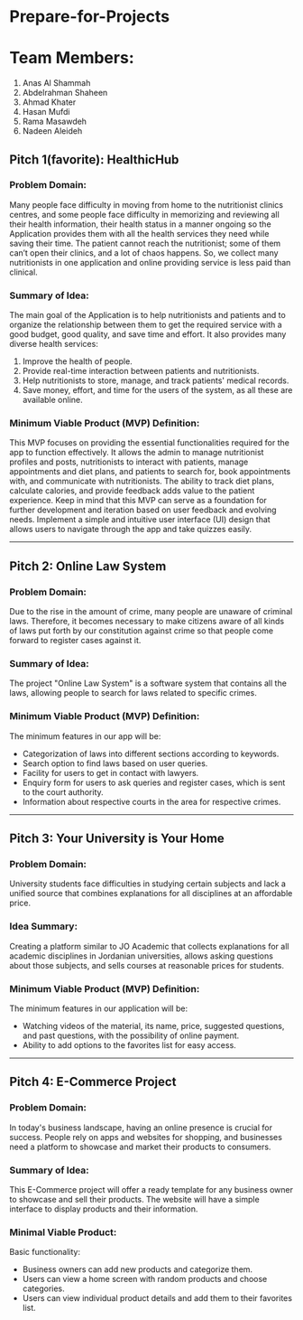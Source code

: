 # Prepare-for-Projects
# Team Members:
1. Anas Al Shammah
2. Abdelrahman Shaheen
3. Ahmad Khater
4. Hasan Mufdi
5. Rama Masawdeh
6. Nadeen Aleideh

## Pitch 1(favorite): HealthicHub 

### Problem Domain:
Many people face difficulty in moving from home to the nutritionist clinics centres, and some people face difficulty in memorizing and reviewing all their health information, their health status in a manner ongoing so the Application provides them with all the health services they need while saving their time.
The patient cannot reach the nutritionist; some of them can’t open their clinics, and a lot of chaos happens. So, we collect many nutritionists in one application and online providing service is less paid than clinical.

### Summary of Idea:
The main goal of the Application is to help nutritionists and patients and to organize the relationship between them to get the required service with a good budget, good quality, and save time and effort.
It also provides many diverse health services:
1. Improve the health of people.
2. Provide real-time interaction between patients and nutritionists.
3. Help nutritionists to store, manage, and track patients' medical records.
4. Save money, effort, and time for the users of the system, as all these are available online.

### Minimum Viable Product (MVP) Definition:
This MVP focuses on providing the essential functionalities required for the app to function effectively. It allows the admin to manage nutritionist profiles and posts, nutritionists to interact with patients, manage appointments and diet plans, and patients to search for, book appointments with, and communicate with nutritionists. The ability to track diet plans, calculate calories, and provide feedback adds value to the patient experience. Keep in mind that this MVP can serve as a foundation for further development and iteration based on user feedback and evolving needs.
Implement a simple and intuitive user interface (UI) design that allows users to navigate through the app and take quizzes easily.

---

## Pitch 2: Online Law System

### Problem Domain:
Due to the rise in the amount of crime, many people are unaware of criminal laws. Therefore, it becomes necessary to make citizens aware of all kinds of laws put forth by our constitution against crime so that people come forward to register cases against it.

### Summary of Idea:
The project "Online Law System" is a software system that contains all the laws, allowing people to search for laws related to specific crimes.

### Minimum Viable Product (MVP) Definition:
The minimum features in our app will be:
- Categorization of laws into different sections according to keywords.
- Search option to find laws based on user queries.
- Facility for users to get in contact with lawyers.
- Enquiry form for users to ask queries and register cases, which is sent to the court authority.
- Information about respective courts in the area for respective crimes.

---

## Pitch 3: Your University is Your Home

### Problem Domain:
University students face difficulties in studying certain subjects and lack a unified source that combines explanations for all disciplines at an affordable price.

### Idea Summary:
Creating a platform similar to JO Academic that collects explanations for all academic disciplines in Jordanian universities, allows asking questions about those subjects, and sells courses at reasonable prices for students.

### Minimum Viable Product (MVP) Definition:
The minimum features in our application will be:
- Watching videos of the material, its name, price, suggested questions, and past questions, with the possibility of online payment.
- Ability to add options to the favorites list for easy access.

---

## Pitch 4: E-Commerce Project

### Problem Domain:
In today's business landscape, having an online presence is crucial for success. People rely on apps and websites for shopping, and businesses need a platform to showcase and market their products to consumers.

### Summary of Idea:
This E-Commerce project will offer a ready template for any business owner to showcase and sell their products. The website will have a simple interface to display products and their information.

### Minimal Viable Product:
Basic functionality:
- Business owners can add new products and categorize them.
- Users can view a home screen with random products and choose categories.
- Users can view individual product details and add them to their favorites list.
